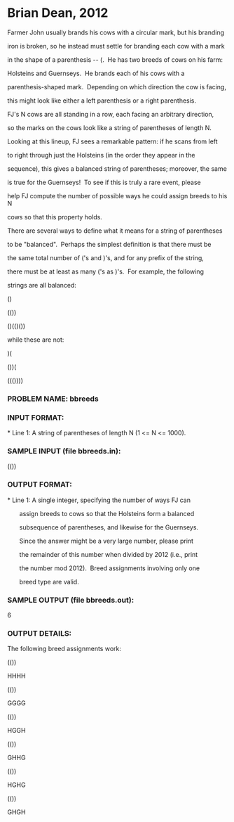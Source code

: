 

# Brian Dean, 2012


<p>
Farmer John usually brands his cows with a circular mark, but his branding
</p>
<p>
iron is broken, so he instead must settle for branding each cow with a mark
</p>
<p>
in the shape of a parenthesis -- (.  He has two breeds of cows on his farm:
</p>
<p>
Holsteins and Guernseys.  He brands each of his cows with a
</p>
<p>
parenthesis-shaped mark.  Depending on which direction the cow is facing,
</p>
<p>
this might look like either a left parenthesis or a right parenthesis.
</p>
<p>
FJ&#39;s N cows are all standing in a row, each facing an arbitrary direction,
</p>
<p>
so the marks on the cows look like a string of parentheses of length N.
</p>
<p>
Looking at this lineup, FJ sees a remarkable pattern: if he scans from left
</p>
<p>
to right through just the Holsteins (in the order they appear in the
</p>
<p>
sequence), this gives a balanced string of parentheses; moreover, the same
</p>
<p>
is true for the Guernseys!  To see if this is truly a rare event, please
</p>
<p>
help FJ compute the number of possible ways he could assign breeds to his N
</p>
<p>
cows so that this property holds.  
</p>
<p>
There are several ways to define what it means for a string of parentheses
</p>
<p>
to be &#34;balanced&#34;.  Perhaps the simplest definition is that there must be
</p>
<p>
the same total number of (&#39;s and )&#39;s, and for any prefix of the string,
</p>
<p>
there must be at least as many (&#39;s as )&#39;s.  For example, the following
</p>
<p>
strings are all balanced:
</p>
<p>
()
</p>
<p>
(())
</p>
<p>
()(()())
</p>
<p>
while these are not:
</p>
<p>
)(
</p>
<p>
())(
</p>
<p>
((())))
</p>
<h3>
PROBLEM NAME: bbreeds
</h3>
<h3>
INPUT FORMAT:
</h3>
<p>
* Line 1: A string of parentheses of length N (1 &lt;= N &lt;= 1000).
</p>
<h3>
SAMPLE INPUT (file bbreeds.in):
</h3>
<p>
(())
</p>
<h3>
OUTPUT FORMAT:
</h3>
<p>
* Line 1: A single integer, specifying the number of ways FJ can
</p>
<p>
       assign breeds to cows so that the Holsteins form a balanced
</p>
<p>
       subsequence of parentheses, and likewise for the Guernseys.
</p>
<p>
       Since the answer might be a very large number, please print
</p>
<p>
       the remainder of this number when divided by 2012 (i.e., print
</p>
<p>
       the number mod 2012).  Breed assignments involving only one
</p>
<p>
       breed type are valid.
</p>
<h3>
SAMPLE OUTPUT (file bbreeds.out):
</h3>
<p>
6
</p>
<h3>
OUTPUT DETAILS:
</h3>
<p>
The following breed assignments work:
</p>
<p>
(())
</p>
<p>
HHHH
</p>
<p>
(())
</p>
<p>
GGGG
</p>
<p>
(())
</p>
<p>
HGGH
</p>
<p>
(())
</p>
<p>
GHHG
</p>
<p>
(())
</p>
<p>
HGHG
</p>
<p>
(())
</p>
<p>
GHGH
</p>
